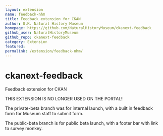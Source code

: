 ```yaml
---
layout: extension
name: feedback-nhm
title: Feedback extension for CKAN
author: U.K. Natural History Museum
homepage: https://github.com/NaturalHistoryMuseum/ckanext-feedback
github_user: NaturalHistoryMuseum
github_repo: ckanext-feedback
category: Extension
featured: 
permalink: /extension/feedback-nhm/
---
```



ckanext-feedback
================

Feedback extension for CKAN

THIS EXTENSION IS NO LONGER USED ON THE PORTAL!

The private-beta branch was for internal launch, with a built in feedback form for Museum staff to submit form.

The public-beta branch is for public beta launch, with a footer bar with link to survey monkey.

